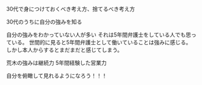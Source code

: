 30代で身につけておくべき考え方、捨てるべき考え方


30代のうちに自分の強みを知る

自分の強みをわかっていない人が多い
それは5年間弁護士をしている人でも思っている。
世間的に見ると5年間弁護士として働いていることは強みに感じる。
しかし本人からするとまだまだと感じてしまう。


荒木の強みは継続力
5年間経験した営業力

自分を俯瞰して見れるようになろう！！！
